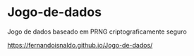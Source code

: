 # Jogo-de-dados
Jogo de dados baseado em PRNG criptograficamente seguro

https://fernandoisnaldo.github.io/Jogo-de-dados/
